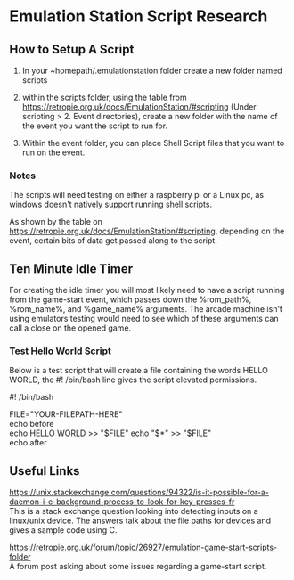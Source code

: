 # Emulation Station Script Research

## How to Setup A Script

1. In your ~homepath/.emulationstation folder create a new folder named scripts

2. within the scripts folder, using the table from
   https://retropie.org.uk/docs/EmulationStation/#scripting (Under scripting > 2. Event
   directories), create a new folder with the name of the event you want the script to run for.

3. Within the event folder, you can place Shell Script files that you want to run on the event.

### Notes

The scripts will need testing on either a raspberry pi or a Linux pc, as windows doesn't natively
support running shell scripts.

As shown by the table on https://retropie.org.uk/docs/EmulationStation/#scripting, depending on the
event, certain bits of data get passed along to the script.

## Ten Minute Idle Timer

For creating the idle timer you will most likely need to have a script running from the game-start
event, which passes down the %rom_path%, %rom_name%, and %game_name% arguments. The arcade machine
isn't using emulators testing would need to see which of these arguments can call a close on the
opened game.

### Test Hello World Script

Below is a test script that will create a file containing the words HELLO WORLD, the #! /bin/bash
line gives the script elevated permissions.

#! /bin/bash

FILE="YOUR-FILEPATH-HERE"  
 echo before  
 echo HELLO WORLD >> "$FILE"  
  echo "$\*" >> "$FILE"  
 echo after

## Useful Links

https://unix.stackexchange.com/questions/94322/is-it-possible-for-a-daemon-i-e-background-process-to-look-for-key-presses-fr  
This is a stack exchange question looking into detecting inputs on a linux/unix device. The answers
talk about the file paths for devices and gives a sample code using C.

https://retropie.org.uk/forum/topic/26927/emulation-game-start-scripts-folder  
A forum post asking about some issues regarding a game-start script.
